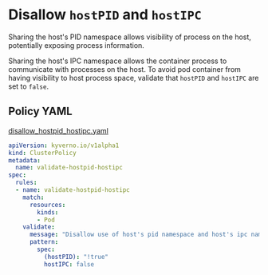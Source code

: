 # Disallow `hostPID` and `hostIPC`

Sharing the host's PID namespace allows visibility of process on the host, potentially exposing process information. 

Sharing the host's IPC namespace allows the container process to communicate with processes on the host. To avoid pod container from having visibility to host process space, validate that `hostPID` and `hostIPC` are set to `false`.

## Policy YAML 

[disallow_hostpid_hostipc.yaml](best_practices/disallow_hostpid_hostipc.yaml)

````yaml
apiVersion: kyverno.io/v1alpha1
kind: ClusterPolicy
metadata:
  name: validate-hostpid-hostipc
spec:
  rules:
  - name: validate-hostpid-hostipc
    match:
      resources:
        kinds:
        - Pod
    validate:
      message: "Disallow use of host's pid namespace and host's ipc namespace"
      pattern:
        spec:
          (hostPID): "!true"
          hostIPC: false
````
